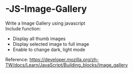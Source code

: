 # -JS-Image-Gallery
Write a Image Gallery using javascript\
Include function:
 - Display all thumb images
 - Display selected image to full image
 - Enable to change dark, light mode

Reference: https://developer.mozilla.org/zh-TW/docs/Learn/JavaScript/Building_blocks/Image_gallery
